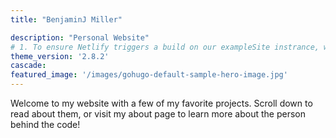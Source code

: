 ```yaml
---
title: "BenjaminJ Miller"

description: "Personal Website"
# 1. To ensure Netlify triggers a build on our exampleSite instrance, we need to change a file in the exampleSite directory.
theme_version: '2.8.2'
cascade:
featured_image: '/images/gohugo-default-sample-hero-image.jpg'
---
```

Welcome to my website with a few of my favorite projects. Scroll down to read about them, or visit my about page to learn more about the person behind the code!
